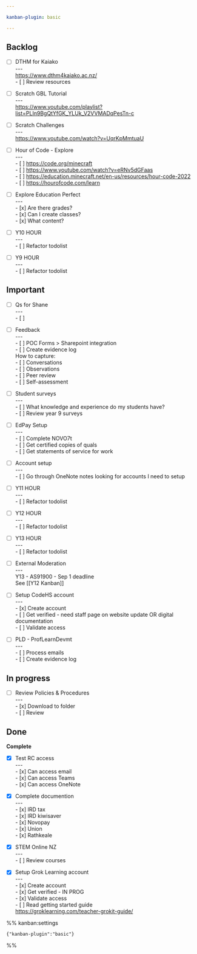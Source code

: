 ```yaml
---

kanban-plugin: basic

---
```


## Backlog

- [ ] DTHM for Kaiako<br>---<br>https://www.dthm4kaiako.ac.nz/<br>- [ ] Review resources
- [ ] Scratch GBL Tutorial<br>---<br>https://www.youtube.com/playlist?list=PLIn9BgQtYfGK_YLUk_V2VVMADqPesTn-c
- [ ] Scratch Challenges<br>---<br>https://www.youtube.com/watch?v=UqrKpMmtuaU
- [ ] Hour of Code - Explore<br>---<br>- [ ] https://code.org/minecraft<br>- [ ] https://www.youtube.com/watch?v=eRNv5dGFaas<br>- [ ] https://education.minecraft.net/en-us/resources/hour-code-2022<br>- [ ] https://hourofcode.com/learn
- [ ] Explore Education Perfect<br>---<br>- [x] Are there grades?<br>- [x] Can I create classes?<br>- [x] What content?
- [ ] Y10 HOUR<br>---<br>- [ ] Refactor todolist
- [ ] Y9 HOUR<br>---<br>- [ ] Refactor todolist


## Important

- [ ] Qs for Shane<br>---<br>- [ ]
- [ ] Feedback<br>---<br>- [ ] POC Forms > Sharepoint integration<br>- [ ] Create evidence log<br>How to capture:<br>- [ ] Conversations<br>- [ ] Observations<br>- [ ] Peer review<br>- [ ] Self-assessment
- [ ] Student surveys<br>---<br>- [ ] What knowledge and experience do my students have?<br>- [ ] Review year 9 surveys
- [ ] EdPay Setup<br>---<br>- [ ] Complete NOVO7t<br>- [ ] Get certified copies of quals<br>- [ ] Get statements of service for work
- [ ] Account setup<br>---<br>- [ ] Go through OneNote notes looking for accounts I need to setup
- [ ] Y11 HOUR<br>---<br>- [ ] Refactor todolist
- [ ] Y12 HOUR<br>---<br>- [ ] Refactor todolist
- [ ] Y13 HOUR<br>---<br>- [ ] Refactor todolist
- [ ] External Moderation<br>---<br>Y13 - AS91900 - Sep 1 deadline<br>See [[Y12 Kanban]]
- [ ] Setup CodeHS account<br>---<br>- [x] Create account<br>- [ ] Get verified - need staff page on website update OR digital documentation<br>- [ ] Validate access
- [ ] PLD - ProfLearnDevmt<br>---<br>- [ ] Process emails<br>- [ ] Create evidence log


## In progress

- [ ] Review Policies & Procedures<br>---<br>- [x] Download to folder<br>- [ ] Review


## Done

**Complete**
- [x] Test RC access<br>---<br>- [x] Can access email<br>- [x] Can access Teams<br>- [x] Can access OneNote
- [x] Complete documention<br>---<br>- [x] IRD tax<br>- [x] IRD kiwisaver<br>- [x] Novopay<br>- [x] Union<br>- [x] Rathkeale
- [x] STEM Online NZ<br>---<br>- [ ] Review courses
- [x] Setup Grok Learning account<br>---<br>- [x] Create account<br>- [x] Get verified - IN PROG<br>- [x] Validate access<br>- [ ] Read getting started guide<br>https://groklearning.com/teacher-grokit-guide/




%% kanban:settings
```
{"kanban-plugin":"basic"}
```
%%